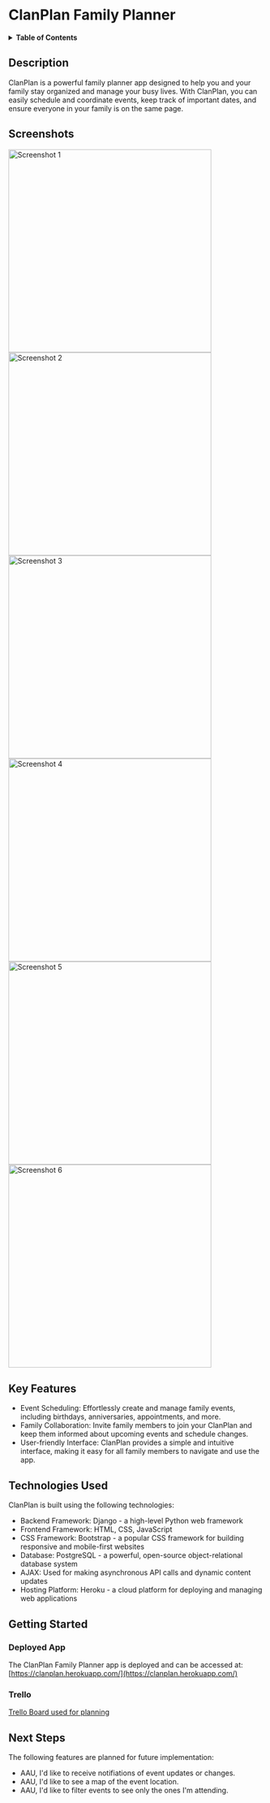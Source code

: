 # ClanPlan Family Planner

<details>
<summary><strong>Table of Contents</strong></summary>

- [Description](#description)
- [Screenshots](#screenshots)
- [Key Features](#key-features)
- [Technologies Used](#technologies-used)
- [Getting Started](#getting-started)
- [Next Steps](#next-steps)

</details>


## Description

ClanPlan is a powerful family planner app designed to help you and your family stay organized and manage your busy lives. With ClanPlan, you can easily schedule and coordinate events, keep track of important dates, and ensure everyone in your family is on the same page. 

## Screenshots
<img src="https://github.com/jaclynscarey/clanplan/assets/109121563/fbd50e85-a224-45a0-8224-e2ecfda12eb1" alt="Screenshot 1" width="400">
<img src="https://github.com/jaclynscarey/clanplan/assets/109121563/c5748226-f2b4-4b5e-8f6c-9304722a40e3" alt="Screenshot 2" width="400">
<img src="https://github.com/jaclynscarey/clanplan/assets/109121563/fbd63b47-26cc-45ef-a530-0414a4adb5b8" alt="Screenshot 3" width="400">
<img src="https://github.com/jaclynscarey/clanplan/assets/109121563/4c73924b-0c6d-4232-8990-a56ffa7da32d" alt="Screenshot 4" width="400">
<img src="https://github.com/jaclynscarey/clanplan/assets/109121563/9adc70c4-9538-42c9-b575-0b60b2a81596" alt="Screenshot 5" width="400">
<img src="https://github.com/jaclynscarey/clanplan/assets/109121563/c0ff8cb3-3ed8-4c24-9973-48aec0a70a66" alt="Screenshot 6" width="400">

## Key Features

* Event Scheduling: Effortlessly create and manage family events, including birthdays, anniversaries, appointments, and more.
* Family Collaboration: Invite family members to join your ClanPlan and keep them informed about upcoming events and schedule changes.
* User-friendly Interface: ClanPlan provides a simple and intuitive interface, making it easy for all family members to navigate and use the app.


## Technologies Used

ClanPlan is built using the following technologies:

* Backend Framework: Django - a high-level Python web framework
* Frontend Framework: HTML, CSS, JavaScript
* CSS Framework: Bootstrap - a popular CSS framework for building responsive and mobile-first websites
* Database: PostgreSQL - a powerful, open-source object-relational database system
* AJAX: Used for making asynchronous API calls and dynamic content updates
* Hosting Platform: Heroku - a cloud platform for deploying and managing web applications


## Getting Started

### Deployed App
The ClanPlan Family Planner app is deployed and can be accessed at: [https://clanplan.herokuapp.com/](https://clanplan.herokuapp.com/)

### Trello
<a href="https://trello.com/b/dr0UbdA8/clanplan-family-planner" target="_blank">Trello Board used for planning</a>

## Next Steps

The following features are planned for future implementation:

* AAU, I'd like to receive notifiations of event updates or changes.
* AAU, I'd like to see a map of the event location.
* AAU, I'd like to filter events to see only the ones I'm attending.

